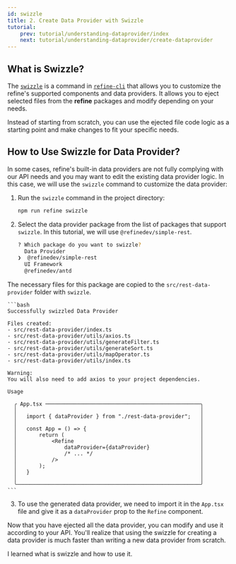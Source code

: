 ```yaml
---
id: swizzle
title: 2. Create Data Provider with Swizzle
tutorial:
    prev: tutorial/understanding-dataprovider/index
    next: tutorial/understanding-dataprovider/create-dataprovider
---
```


## What is Swizzle?

The [`swizzle`](../../packages/documentation/cli.md#swizzle) is a command in [`refine-cli`](../../packages/documentation/cli.md) that allows you to customize the refine's supported components and data providers. It allows you to eject selected files from the **refine** packages and modify depending on your needs.

Instead of starting from scratch, you can use the ejected file code logic as a starting point and make changes to fit your specific needs.

## How to Use Swizzle for Data Provider?

In some cases, refine's built-in data providers are not fully complying with our API needs and you may want to edit the existing data provider logic. In this case, we will use the `swizzle` command to customize the data provider:

1. Run the `swizzle` command in the project directory:

    ```bash
    npm run refine swizzle
    ```

2. Select the data provider package from the list of packages that support `swizzle`. In this tutorial, we will use `@refinedev/simple-rest`.

    ```bash
    ? Which package do you want to swizzle?
      Data Provider
    ❯  @refinedev/simple-rest
      UI Framework
      @refinedev/antd
    ```

The necessary files for this package are copied to the `src/rest-data-provider` folder with `swizzle`.

    ```bash
    Successfully swizzled Data Provider

    Files created:
    - src/rest-data-provider/index.ts
    - src/rest-data-provider/utils/axios.ts
    - src/rest-data-provider/utils/generateFilter.ts
    - src/rest-data-provider/utils/generateSort.ts
    - src/rest-data-provider/utils/mapOperator.ts
    - src/rest-data-provider/utils/index.ts

    Warning:
    You will also need to add axios to your project dependencies.

    Usage

      ╭ App.tsx ─────────────────────────────────────────────────╮
      │                                                          │
      │   import { dataProvider } from "./rest-data-provider";   │
      │                                                          │
      │   const App = () => {                                    │
      │       return (                                           │
      │           <Refine                                        │
      │               dataProvider={dataProvider}                │
      │               /* ... */                                  │
      │           />                                             │
      │       );                                                 │
      │   }                                                      │
      │                                                          │
      ╰──────────────────────────────────────────────────────────╯
    ```

3. To use the generated data provider, we need to import it in the `App.tsx` file and give it as a `dataProvider` prop to the `Refine` component.

Now that you have ejected all the data provider, you can modify and use it according to your API. You'll realize that using the swizzle for creating a data provider is much faster than writing a new data provider from scratch.

<Checklist>

<ChecklistItem id="data-provider-swizzle">
I learned what is swizzle and how to use it.
</ChecklistItem>

</Checklist>
